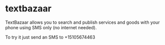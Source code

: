# textbazaar

TextBazaar allows you to search and publish services and goods with your phone using SMS only (no internet needed).

To try it just send an SMS to +15105674463
